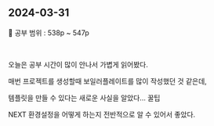 ## 2024-03-31

📖 공부 범위 : 538p ~ 547p

<br/>

오늘은 공부 시간이 많이 안나서 가볍게 읽어봤다.

매번 프로젝트를 생성할때 보일러플레이트를 많이 작성했던 것 같은데,

템플릿을 만들 수 있다는 새로운 사실을 알았다... 꿀팁

NEXT 환경설정을 어떻게 하는지 전반적으로 알 수 있어서 좋았다.
